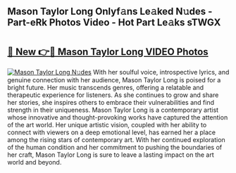 ## Mason Taylor Long Onlyf𝚊ns Le𝚊ked N𝚞des - Part-eRk Photos Video - Hot Part Le𝚊ks sTWGX

# <h2><a href="http://ac23421.deff.icu/?id=Mason+Taylor+Long">🔗 New 👉🔴 Mason Taylor Long VIDEO Photos</a></h2>

[![Mason Taylor Long N𝚞des](https://i.imgur.com/rIISA9y.gif)](http://ac23421.deff.icu/?id=Mason+Taylor+Long)
With her soulful voice, introspective lyrics, and genuine connection with her audience, Mason Taylor Long is poised for a bright future. Her music transcends genres, offering a relatable and therapeutic experience for listeners. As she continues to grow and share her stories, she inspires others to embrace their vulnerabilities and find strength in their uniqueness. Mason Taylor Long is a contemporary artist whose innovative and thought-provoking works have captured the attention of the art world. Her unique artistic vision, coupled with her ability to connect with viewers on a deep emotional level, has earned her a place among the rising stars of contemporary art. With her continued exploration of the human condition and her commitment to pushing the boundaries of her craft, Mason Taylor Long is sure to leave a lasting impact on the art world and beyond.
